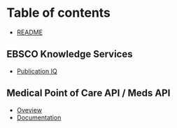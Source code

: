# Table of contents

* [README](README.md)

## EBSCO Knowledge Services

* [Publication IQ](EBSCOKnowledgeServices/PublicationIQ/APIReference.md)

## Medical Point of Care API / Meds API

* [Oveview](MedicalPointofCareAPI/MedsAPI\_DynaMed/MedsAPI\_DynaMed\_Overview.md)
* [Documentation](MedicalPointofCareAPI/MedsAPI\_DynaMed/MedsAPI\_DynaMed\_Documentation.md)
